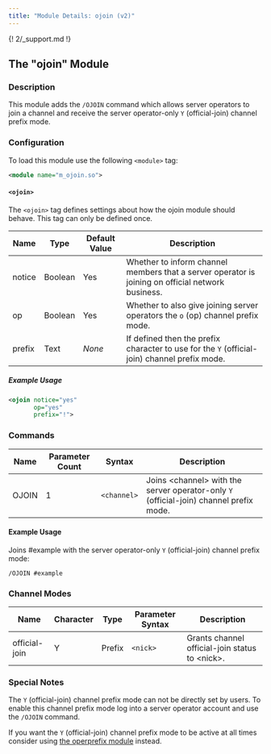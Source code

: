 ```yaml
---
title: "Module Details: ojoin (v2)"
---
```


{! 2/_support.md !}

## The "ojoin" Module

### Description

This module adds the `/OJOIN` command which allows server operators to join a channel and receive the server operator-only `Y` (official-join) channel prefix mode.

### Configuration

To load this module use the following `<module>` tag:

```xml
<module name="m_ojoin.so">
```

#### `<ojoin>`

The `<ojoin>` tag defines settings about how the ojoin module should behave. This tag can only be defined once.

Name   | Type    | Default Value | Description
------ | ------- | ------------- | -----------
notice | Boolean | Yes           | Whether to inform channel members that a server operator is joining on official network business.
op     | Boolean | Yes           | Whether to also give joining server operators the `o` (op) channel prefix mode.
prefix | Text    | *None*        | If defined then the prefix character to use for the `Y` (official-join) channel prefix mode.

##### Example Usage

```xml
<ojoin notice="yes"
       op="yes"
       prefix="!">
```

### Commands

Name  | Parameter Count | Syntax      | Description
----- | --------------- | ----------- | -----------
OJOIN | 1               | `<channel>` | Joins &lt;channel&gt; with the server operator-only `Y` (official-join) channel prefix mode.

#### Example Usage

Joins #example with the server operator-only `Y` (official-join) channel prefix mode:

```plaintext
/OJOIN #example
```

### Channel Modes

Name          | Character | Type      | Parameter Syntax | Description
------------- | --------- | --------- | ---------------- | -----------
official-join | Y         | Prefix    | `<nick>`         | Grants channel official-join status to &lt;nick&gt;.

### Special Notes

The `Y` (official-join) channel prefix mode can not be directly set by users. To enable this channel prefix mode log into a server operator account and use the `/OJOIN` command.

If you want the `Y` (official-join) channel prefix mode to be active at all times consider using [the operprefix module](/2/modules/operprefix) instead.
